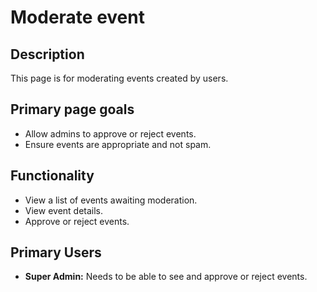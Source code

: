 # Moderate event

## Description

This page is for moderating events created by users.

## Primary page goals

- Allow admins to approve or reject events.
- Ensure events are appropriate and not spam.

## Functionality

- View a list of events awaiting moderation.
- View event details.
- Approve or reject events.

## Primary Users

- **Super Admin:** Needs to be able to see and approve or reject events.
